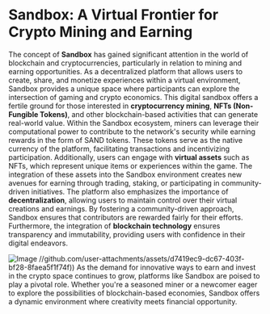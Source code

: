 # Sandbox: A Virtual Frontier for Crypto Mining and Earning
The concept of **Sandbox** has gained significant attention in the world of blockchain and cryptocurrencies, particularly in relation to mining and earning opportunities. As a decentralized platform that allows users to create, share, and monetize experiences within a virtual environment, Sandbox provides a unique space where participants can explore the intersection of gaming and crypto economics. This digital sandbox offers a fertile ground for those interested in **cryptocurrency mining**, **NFTs (Non-Fungible Tokens)**, and other blockchain-based activities that can generate real-world value.
Within the Sandbox ecosystem, miners can leverage their computational power to contribute to the network's security while earning rewards in the form of SAND tokens. These tokens serve as the native currency of the platform, facilitating transactions and incentivizing participation. Additionally, users can engage with **virtual assets** such as NFTs, which represent unique items or experiences within the game. The integration of these assets into the Sandbox environment creates new avenues for earning through trading, staking, or participating in community-driven initiatives.
The platform also emphasizes the importance of **decentralization**, allowing users to maintain control over their virtual creations and earnings. By fostering a community-driven approach, Sandbox ensures that contributors are rewarded fairly for their efforts. Furthermore, the integration of **blockchain technology** ensures transparency and immutability, providing users with confidence in their digital endeavors.

![Image](https://github.com/user-attachments/assets/d7419ec9-dc67-403f-bf28-8faea5f1f74f)
 //github.com/user-attachments/assets/d7419ec9-dc67-403f-bf28-8faea5f1f74f))
As the demand for innovative ways to earn and invest in the crypto space continues to grow, platforms like Sandbox are poised to play a pivotal role. Whether you're a seasoned miner or a newcomer eager to explore the possibilities of blockchain-based economies, Sandbox offers a dynamic environment where creativity meets financial opportunity.
